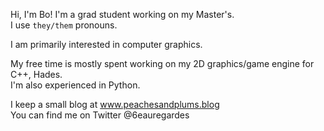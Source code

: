 Hi, I'm Bo! I'm a grad student working on my Master's.<br>
I use `they/them` pronouns.

I am primarily interested in computer graphics.

My free time is mostly spent working on my 2D graphics/game engine for C++, Hades.<br>
I'm also experienced in Python.

I keep a small blog at www.peachesandplums.blog<br>
You can find me on Twitter @6eauregardes
